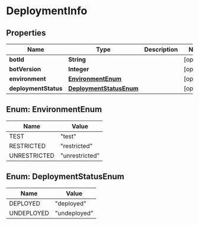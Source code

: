 
# DeploymentInfo

## Properties
Name | Type | Description | Notes
------------ | ------------- | ------------- | -------------
**botId** | **String** |  |  [optional]
**botVersion** | **Integer** |  |  [optional]
**environment** | [**EnvironmentEnum**](#EnvironmentEnum) |  |  [optional]
**deploymentStatus** | [**DeploymentStatusEnum**](#DeploymentStatusEnum) |  |  [optional]


<a name="EnvironmentEnum"></a>
## Enum: EnvironmentEnum
Name | Value
---- | -----
TEST | &quot;test&quot;
RESTRICTED | &quot;restricted&quot;
UNRESTRICTED | &quot;unrestricted&quot;


<a name="DeploymentStatusEnum"></a>
## Enum: DeploymentStatusEnum
Name | Value
---- | -----
DEPLOYED | &quot;deployed&quot;
UNDEPLOYED | &quot;undeployed&quot;



